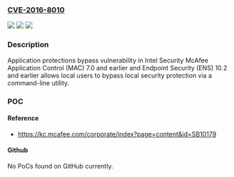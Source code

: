 ### [CVE-2016-8010](https://cve.mitre.org/cgi-bin/cvename.cgi?name=CVE-2016-8010)
![](https://img.shields.io/static/v1?label=Product&message=McAfee%20Application%20Control%20(MAC)&color=blue)
![](https://img.shields.io/static/v1?label=Version&message=n%2Fa&color=blue)
![](https://img.shields.io/static/v1?label=Vulnerability&message=Application%20protections%20bypass%20vulnerability&color=brighgreen)

### Description

Application protections bypass vulnerability in Intel Security McAfee Application Control (MAC) 7.0 and earlier and Endpoint Security (ENS) 10.2 and earlier allows local users to bypass local security protection via a command-line utility.

### POC

#### Reference
- https://kc.mcafee.com/corporate/index?page=content&id=SB10179

#### Github
No PoCs found on GitHub currently.

